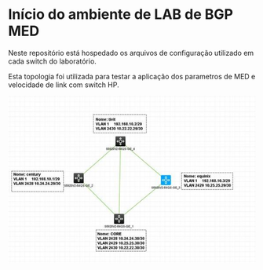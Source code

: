 # Início do ambiente de LAB de BGP MED
Neste repositório está hospedado os arquivos de configuração utilizado em cada switch do laboratório.

Esta topologia foi utilizada para testar a aplicação dos parametros de MED e velocidade de link com switch HP.

![Topologia do LAB](BGP-LAB.jpg)
